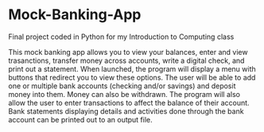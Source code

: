 # Mock-Banking-App
Final project coded in Python for my Introduction to Computing class

This mock banking app allows you to view your balances, enter and view trasanctions, transfer money across accounts, write a digital check, and print out a statement. When launched, the program will display a menu with buttons that redirect you to view these options. The user will be able to add one or multiple bank accounts (checking and/or savings) and deposit money into them. Money can also be withdrawn. The program will also allow the user to enter transactions to affect the balance of their account. Bank statements displaying details and activities done through the bank account can be printed out to an output file.
